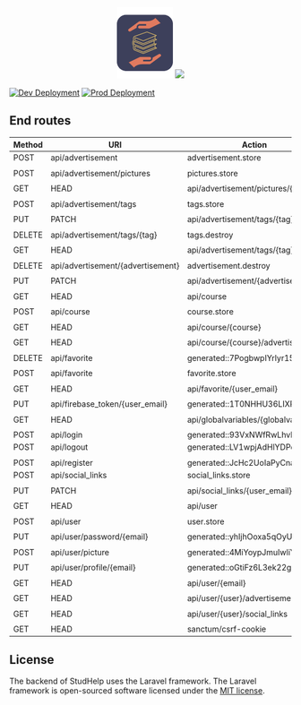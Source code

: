 <p align="center"><a href="https://github.com/vaklein/StudHelp-Android" target="_blank"><img src="https://raw.githubusercontent.com/vaklein/StudHelp-Android/main/LogoStudHelp.png?token=AKTQAWOVG4G55RP3QYG5XOLAOV2RC" width="100"></a>
<a href="https://laravel.com" target="_blank"><img src="https://raw.githubusercontent.com/laravel/art/master/logo-lockup/5%20SVG/2%20CMYK/1%20Full%20Color/laravel-logolockup-cmyk-red.svg" width="400"></a>

[![Dev Deployment](https://github.com/GwendalLaurent/StudHelp-Backend/actions/workflows/DEV_Laravel.yml/badge.svg)](https://github.com/GwendalLaurent/StudHelp-Backend/actions/workflows/DEV_Laravel.yml)
[![Prod Deployment](https://github.com/GwendalLaurent/StudHelp-Backend/actions/workflows/PROD_Laravel.yml/badge.svg)](https://github.com/GwendalLaurent/StudHelp-Backend/actions/workflows/PROD_Laravel.yml)
</p>

## End routes

| Method    | URI                               | Action                                                     |
|-----------|-----------------------------------|------------------------------------------------------------|
| POST      | api/advertisement                    | advertisement.store         | App\Http\Controllers\AdvertisementController@store                   |
|           |                                      |                             |                                                                      |
| POST      | api/advertisement/pictures           | pictures.store              | App\Http\Controllers\AdvertisementHasPicturesController@store        |
|           |                                      |                             |                                                                      |
| GET|HEAD  | api/advertisement/pictures/{picture} | pictures.show               | App\Http\Controllers\AdvertisementHasPicturesController@show         |
|           |                                      |                             |                                                                      |
| POST      | api/advertisement/tags               | tags.store                  | App\Http\Controllers\AdvertisementHasTagsController@store            |
|           |                                      |                             |                                                                      |
| PUT|PATCH | api/advertisement/tags/{tag}         | tags.update                 | App\Http\Controllers\AdvertisementHasTagsController@update           |
|           |                                      |                             |                                                                      |
| DELETE    | api/advertisement/tags/{tag}         | tags.destroy                | App\Http\Controllers\AdvertisementHasTagsController@destroy          |
|           |                                      |                             |                                                                      |
| GET|HEAD  | api/advertisement/tags/{tag}         | tags.show                   | App\Http\Controllers\AdvertisementHasTagsController@show             |
|           |                                      |                             |                                                                      |
| DELETE    | api/advertisement/{advertisement}    | advertisement.destroy       | App\Http\Controllers\AdvertisementController@destroy                 |
|           |                                      |                             |                                                                      |
| PUT|PATCH | api/advertisement/{advertisement}    | advertisement.update        | App\Http\Controllers\AdvertisementController@update                  |
|           |                                      |                             |                                                                      |
| GET|HEAD  | api/course                           | course.index                | App\Http\Controllers\CourseController@index                          |
|           |                                      |                             |                                                                      |
| POST      | api/course                           | course.store                | App\Http\Controllers\CourseController@store                          |
|           |                                      |                             |                                                                      |
| GET|HEAD  | api/course/{course}                  | course.show                 | App\Http\Controllers\CourseController@show                           |
|           |                                      |                             |                                                                      |
| GET|HEAD  | api/course/{course}/advertisement    | course.advertisement.index  | App\Http\Controllers\CourseAdvertisementController@index             |
|           |                                      |                             |                                                                      |
| DELETE    | api/favorite                         | generated::7PogbwpIYrlyr154 | App\Http\Controllers\UserHasFavoriteController@deleteFavForUser      |
|           |                                      |                             |                                                                      |
| POST      | api/favorite                         | favorite.store              | App\Http\Controllers\UserHasFavoriteController@store                 |
|           |                                      |                             |                                                                      |
| GET|HEAD  | api/favorite/{user_email}            | favorite.show               | App\Http\Controllers\UserHasFavoriteController@show                  |
|           |                                      |                             |                                                                      |
| PUT       | api/firebase_token/{user_email}      | generated::1T0NHHU36LIXR4n5 | App\Http\Controllers\UserController@updateFirebaseToken              |
|           |                                      |                             |                                                                      |
| GET|HEAD  | api/globalvariables/{globalvariable} | globalvariables.show        | App\Http\Controllers\GlobalVariablesController@show                  |
|           |                                      |                             |                                                                      |
| POST      | api/login                            | generated::93VxNWfRwLhvbTOl | App\Http\Controllers\AuthController@login                            |
| POST      | api/logout                           | generated::LV1wpjAdHlYDPdlQ | App\Http\Controllers\AuthController@logout                           |
|           |                                      |                             |                                                                      |
| POST      | api/register                         | generated::JcHc2UoIaPyCnaW8 | App\Http\Controllers\AuthController@register                         |
| POST      | api/social_links                     | social_links.store          | App\Http\Controllers\SocialLinksController@store                     |
|           |                                      |                             |                                                                      |
| PUT|PATCH | api/social_links/{user_email}        | social_links.update         | App\Http\Controllers\SocialLinksController@update                    |
|           |                                      |                             |                                                                      |
| GET|HEAD  | api/user                             | user.index                  | App\Http\Controllers\UserController@index                            |
|           |                                      |                             |                                                                      |
| POST      | api/user                             | user.store                  | App\Http\Controllers\UserController@store                            |
|           |                                      |                             |                                                                      |
| PUT       | api/user/password/{email}            | generated::yhIjhOoxa5qOyU4U | App\Http\Controllers\UserController@updatePassword                   |
|           |                                      |                             |                                                                      |
| POST      | api/user/picture                     | generated::4MiYoypJmuIwliYZ | App\Http\Controllers\UserController@uploadProfilePicture             |
|           |                                      |                             |                                                                      |
| PUT       | api/user/profile/{email}             | generated::oGtiFz6L3ek22gIJ | App\Http\Controllers\UserController@updateLoginAndNameAndDescription |
|           |                                      |                             |                                                                      |
| GET|HEAD  | api/user/{email}                     | user.show                   | App\Http\Controllers\UserController@show                             |
|           |                                      |                             |                                                                      |
| GET|HEAD  | api/user/{user}/advertisement        | user.advertisement.index    | App\Http\Controllers\AdvertisementController@index                   |
|           |                                      |                             |                                                                      |
| GET|HEAD  | api/user/{user}/social_links         | user.social_links.index     | App\Http\Controllers\SocialLinksController@index                     |
|           |                                      |                             |                                                                      |
| GET|HEAD  | sanctum/csrf-cookie                  | generated::XlmVsVgFJdL87LOj | Laravel\Sanctum\Http\Controllers\CsrfCookieController@show           |

## License
The backend of StudHelp uses the Laravel framework. The Laravel framework is open-sourced software licensed under the [MIT license](https://opensource.org/licenses/MIT).

